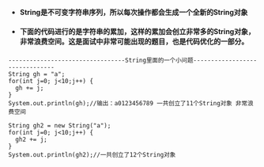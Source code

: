 * #### String是不可变字符串序列，所以每次操作都会生成一个全新的String对象
* #### 下面的代码进行的是字符串的累加，这样的累加会创立非常多的String对象，非常浪费空间。这是面试中非常可能出现的题目，也是代码优化的一部分。

```
---------------------------------String里面的一个小问题-------------------------------
String gh = "a";
for(int j=0; j<10;j++) {
  gh += j;
}
System.out.println(gh);//输出：a0123456789 一共创立了11个String对象 非常浪费空间
		
String gh2 = new String("a");
for(int j=0; j<10;j++) {
  gh2 += j;
}
System.out.println(gh2);//一共创立了12个String对象
```
